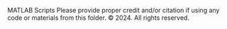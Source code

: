 MATLAB Scripts
Please provide proper credit and/or citation if using any code or materials from this folder.
© 2024. All rights reserved.
